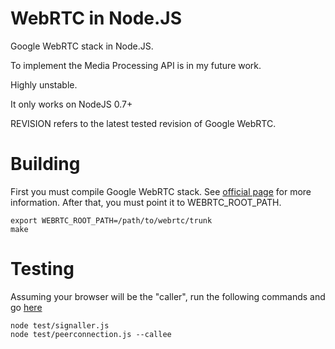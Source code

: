 WebRTC in Node.JS
=========================

Google WebRTC stack in Node.JS. 

To implement the Media Processing API is in my future work.

Highly unstable. 

It only works on NodeJS 0.7+

REVISION refers to the latest tested revision of Google WebRTC.

Building
========

First you must compile Google WebRTC stack. See [official page](http://www.webrtc.org/reference/getting-started) for more information.
After that, you must point it to WEBRTC_ROOT_PATH.

	export WEBRTC_ROOT_PATH=/path/to/webrtc/trunk
	make

Testing
=======

Assuming your browser will be the "caller", run the following commands and go [here](http://127.0.0.1:9999/peerconnection.html)

	node test/signaller.js
	node test/peerconnection.js --callee
